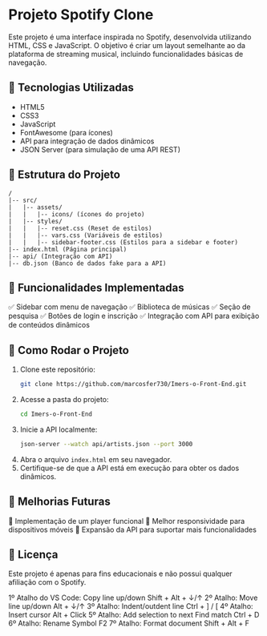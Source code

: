 # Projeto Spotify Clone

Este projeto é uma interface inspirada no Spotify, desenvolvida utilizando HTML, CSS e JavaScript. O objetivo é criar um layout semelhante ao da plataforma de streaming musical, incluindo funcionalidades básicas de navegação.

## 📌 Tecnologias Utilizadas
- HTML5
- CSS3
- JavaScript
- FontAwesome (para ícones)
- API para integração de dados dinâmicos
- JSON Server (para simulação de uma API REST)

## 📂 Estrutura do Projeto
```
/
|-- src/
|   |-- assets/
|   |   |-- icons/ (ícones do projeto)
|   |-- styles/
|   |   |-- reset.css (Reset de estilos)
|   |   |-- vars.css (Variáveis de estilos)
|   |   |-- sidebar-footer.css (Estilos para a sidebar e footer)
|-- index.html (Página principal)
|-- api/ (Integração com API)
|-- db.json (Banco de dados fake para a API)
```

## 📜 Funcionalidades Implementadas
✅ Sidebar com menu de navegação
✅ Biblioteca de músicas
✅ Seção de pesquisa
✅ Botões de login e inscrição
✅ Integração com API para exibição de conteúdos dinâmicos

## 🔧 Como Rodar o Projeto
1. Clone este repositório:
   ```bash
   git clone https://github.com/marcosfer730/Imers-o-Front-End.git
   ```
2. Acesse a pasta do projeto:
   ```bash
   cd Imers-o-Front-End
   ```
3. Inicie a API localmente:
   ```bash
   json-server --watch api/artists.json --port 3000
   ```
4. Abra o arquivo `index.html` em seu navegador.
5. Certifique-se de que a API está em execução para obter os dados dinâmicos.

## 🎨 Melhorias Futuras
🔹 Implementação de um player funcional
🔹 Melhor responsividade para dispositivos móveis
🔹 Expansão da API para suportar mais funcionalidades

## 📄 Licença
Este projeto é apenas para fins educacionais e não possui qualquer afiliação com o Spotify.


1º Atalho do VS Code: Copy line up/down
Shift + Alt + ↓/↑ 
2º Atalho: Move line up/down
Alt + ↓/↑ 
3º Atalho: Indent/outdent line
Ctrl + ] / [ 
4º Atalho: Insert cursor
Alt + Click
5º Atalho: Add selection to next Find match
Ctrl + D
6º Atalho: Rename Symbol
F2
7º Atalho: Format document
Shift + Alt + F
